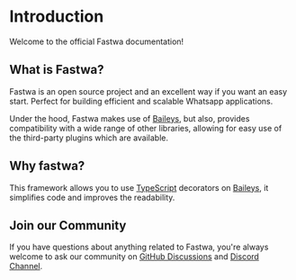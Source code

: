 # Introduction
Welcome to the official Fastwa documentation!

## What is Fastwa?
Fastwa is an open source project and an excellent way if you want an easy start. Perfect for building efficient and scalable Whatsapp applications. 

Under the hood, Fastwa makes use of [Baileys](https://github.com/WhiskeySockets/Baileys), but also, provides compatibility with a wide range of other libraries, allowing for easy use of the third-party plugins which are available.

## Why fastwa?
This framework allows you to use [TypeScript](https://www.typescriptlang.org/) decorators on [Baileys](https://github.com/WhiskeySockets/Baileys), it simplifies code and improves the readability.

## Join our Community
If you have questions about anything related to Fastwa, you're always welcome to ask our community on [GitHub Discussions](https://github.com/fastwa/fastwa/discussions) and [Discord Channel](https://fastwa.org/discord).
